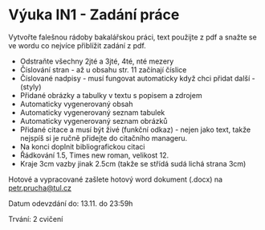 # Výuka IN1 - Zadání práce

Vytvořte falešnou rádoby bakalářskou práci, text použijte z pdf a snažte se ve wordu co nejvíce přiblížit zadání z pdf.


- Odstraňte všechny 2jté a 3jté, 4té, nté mezery
- Číslování stran - až u obsahu str. 11 začínají číslice
- Číslované nadpisy - musí fungovat automaticky když chci přidat další - (styly)
- Přidané obrázky a tabulky v textu s popisem a zdrojem
- Automaticky vygenerovaný obsah
- Automaticky vygenerovaný seznam tabulek
- Automaticky vygenerovaný seznam obrázků
- Přidané citace a musí být živé (funkční odkaz) - nejen jako text, takže nejspíš si je ručně přidejte do citačního manageru.
- Na konci doplnit bibliografickou citaci
- Řádkování 1.5, Times new roman, velikost 12.
- Kraje 3cm vazby jinak 2.5cm (takže se střídá sudá lichá strana 3cm)

Hotové a vypracované zašlete hotový word dokument (.docx) na petr.prucha@tul.cz

Datum odevzdání do: 13.11. do 23:59h

Trvání: 2 cvičení

